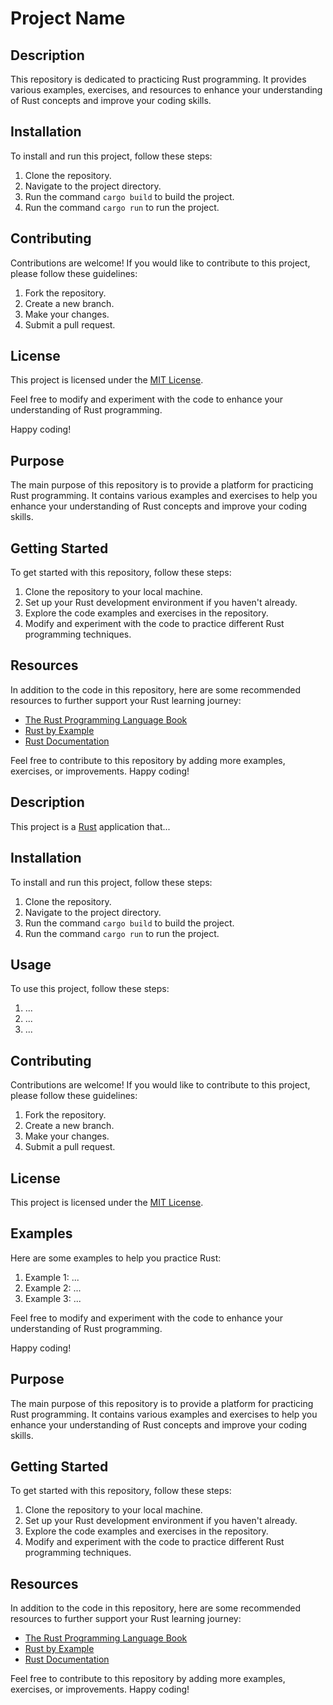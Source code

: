 # Project Name

## Description

This repository is dedicated to practicing Rust programming. It provides various examples, exercises, and resources to enhance your understanding of Rust concepts and improve your coding skills.

## Installation

To install and run this project, follow these steps:

1. Clone the repository.
2. Navigate to the project directory.
3. Run the command `cargo build` to build the project.
4. Run the command `cargo run` to run the project.

## Contributing

Contributions are welcome! If you would like to contribute to this project, please follow these guidelines:

1. Fork the repository.
2. Create a new branch.
3. Make your changes.
4. Submit a pull request.

## License

This project is licensed under the [MIT License](LICENSE).

Feel free to modify and experiment with the code to enhance your understanding of Rust programming.

Happy coding!













## Purpose

The main purpose of this repository is to provide a platform for practicing Rust programming. It contains various examples and exercises to help you enhance your understanding of Rust concepts and improve your coding skills.

## Getting Started

To get started with this repository, follow these steps:

1. Clone the repository to your local machine.
2. Set up your Rust development environment if you haven't already.
3. Explore the code examples and exercises in the repository.
4. Modify and experiment with the code to practice different Rust programming techniques.

## Resources

In addition to the code in this repository, here are some recommended resources to further support your Rust learning journey:

- [The Rust Programming Language Book](https://doc.rust-lang.org/book/)
- [Rust by Example](https://doc.rust-lang.org/rust-by-example/)
- [Rust Documentation](https://doc.rust-lang.org/)

Feel free to contribute to this repository by adding more examples, exercises, or improvements. Happy coding!


## Description

This project is a [Rust](https://www.rust-lang.org/) application that...

## Installation

To install and run this project, follow these steps:

1. Clone the repository.
2. Navigate to the project directory.
3. Run the command `cargo build` to build the project.
4. Run the command `cargo run` to run the project.

## Usage

To use this project, follow these steps:

1. ...
2. ...
3. ...

## Contributing

Contributions are welcome! If you would like to contribute to this project, please follow these guidelines:

1. Fork the repository.
2. Create a new branch.
3. Make your changes.
4. Submit a pull request.

## License

This project is licensed under the [MIT License](LICENSE).

## Examples

Here are some examples to help you practice Rust:

1. Example 1: ...
2. Example 2: ...
3. Example 3: ...

Feel free to modify and experiment with the code to enhance your understanding of Rust programming.

Happy coding!













## Purpose

The main purpose of this repository is to provide a platform for practicing Rust programming. It contains various examples and exercises to help you enhance your understanding of Rust concepts and improve your coding skills.

## Getting Started

To get started with this repository, follow these steps:

1. Clone the repository to your local machine.
2. Set up your Rust development environment if you haven't already.
3. Explore the code examples and exercises in the repository.
4. Modify and experiment with the code to practice different Rust programming techniques.

## Resources

In addition to the code in this repository, here are some recommended resources to further support your Rust learning journey:

- [The Rust Programming Language Book](https://doc.rust-lang.org/book/)
- [Rust by Example](https://doc.rust-lang.org/rust-by-example/)
- [Rust Documentation](https://doc.rust-lang.org/)

Feel free to contribute to this repository by adding more examples, exercises, or improvements. Happy coding!
